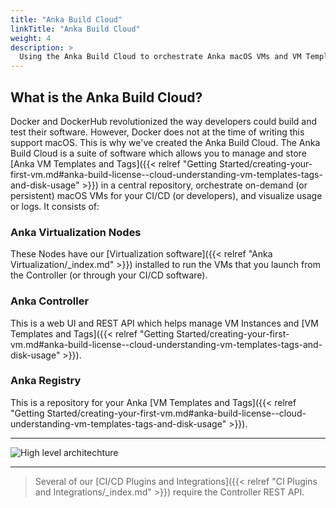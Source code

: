 ```yaml
---
title: "Anka Build Cloud"
linkTitle: "Anka Build Cloud"
weight: 4
description: >
  Using the Anka Build Cloud to orchestrate Anka macOS VMs and VM Template/Tag storage
---
```


## What is the Anka Build Cloud?

Docker and DockerHub revolutionized the way developers could build and test their software. However, Docker does not at the time of writing this support macOS. This is why we've created the Anka Build Cloud. The Anka Build Cloud is a suite of software which allows you to manage and store [Anka VM Templates and Tags]({{< relref "Getting Started/creating-your-first-vm.md#anka-build-license--cloud-understanding-vm-templates-tags-and-disk-usage" >}}) in a central repository, orchestrate on-demand (or persistent) macOS VMs for your CI/CD (or developers), and visualize usage or logs. It consists of:

### Anka Virtualization Nodes

These Nodes have our [Virtualization software]({{< relref "Anka Virtualization/_index.md" >}}) installed to run the VMs that you launch from the Controller (or through your CI/CD software).

### Anka Controller

This is a web UI and REST API which helps manage VM Instances and [VM Templates and Tags]({{< relref "Getting Started/creating-your-first-vm.md#anka-build-license--cloud-understanding-vm-templates-tags-and-disk-usage" >}}).

### Anka Registry

This is a repository for your Anka [VM Templates and Tags]({{< relref "Getting Started/creating-your-first-vm.md#anka-build-license--cloud-understanding-vm-templates-tags-and-disk-usage" >}}).

---

![High level architechture](/images/anka-build/high-level.png)

---

> Several of our [CI/CD Plugins and Integrations]({{< relref "CI Plugins and Integrations/_index.md" >}}) require the Controller REST API.